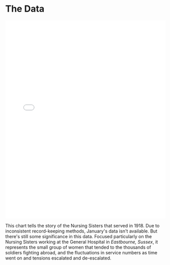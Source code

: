 # The Data
<iframe title="Working Nursing Sisters" aria-label="Line Chart" id="datawrapper-chart-ugP5p" src="//datawrapper.dwcdn.net/ugP5p/1/" scrolling="no" frameborder="0" style="width: 0; min-width: 100% !important; border: none;" height="625"></iframe><script type="text/javascript">!function(){"use strict";window.addEventListener("message",function(a){if(void 0!==a.data["datawrapper-height"])for(var e in a.data["datawrapper-height"]){var t=document.getElementById("datawrapper-chart-"+e)||document.querySelector("iframe[src*='"+e+"']");t&&(t.style.height=a.data["datawrapper-height"][e]+"px")}})}();</script>

This chart tells the story of the Nursing Sisters that served in 1918. Due to inconsistent record-keeping methods, January's data isn't available. But there's still some significance in this data. Focused particularly on the Nursing Sisters working at the General Hospital in *Eastbourne, Sussex*, it represents the small group of women that tended to the thousands of soldiers fighting abroad, and the fluctuations in service numbers as time went on and tensions escalated and de-escalated. 
